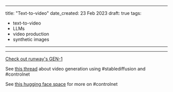 
---
title: "Text-to-video"
date_created: 23 Feb 2023
draft: true
tags:
- text-to-video
- LLMs
- video production
- synthetic images

---
---

[Check out runway's GEN-1](https://twitter.com/karenxcheng/status/1627721862565482496?s=20)

See [this thread](https://twitter.com/CoffeeVectors/status/1628475607846727687?s=20) about video generation using #stablediffusion  and #controlnet

See [this hugging face space](https://huggingface.co/spaces/fffiloni/ControlNet-Video) for more on #controlnet 

